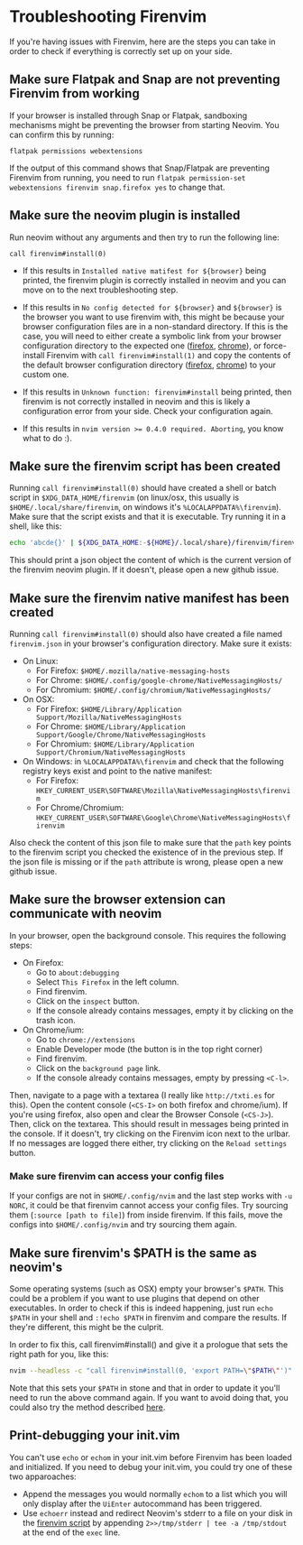 # Troubleshooting Firenvim

If you're having issues with Firenvim, here are the steps you can take in order to check if everything is correctly set up on your side.

## Make sure Flatpak and Snap are not preventing Firenvim from working

If your browser is installed through Snap or Flatpak, sandboxing mechanisms might be preventing the browser from starting Neovim. You can confirm this by running:

```
flatpak permissions webextensions
```

If the output of this command shows that Snap/Flatpak are preventing Firenvim from running, you need to run `flatpak permission-set webextensions firenvim snap.firefox yes` to change that.

## Make sure the neovim plugin is installed

Run neovim without any arguments and then try to run the following line:
```
call firenvim#install(0)
```

- If this results in `Installed native matifest for ${browser}` being printed, the firenvim plugin is correctly installed in neovim and you can move on to the next troubleshooting step.

- If this results in `No config detected for ${browser}` and `${browser}` is the browser you want to use firenvim with, this might be because your browser configuration files are in a non-standard directory. If this is the case, you will need to either create a symbolic link from your browser configuration directory to the expected one ([firefox](https://developer.mozilla.org/en-US/docs/Mozilla/Add-ons/WebExtensions/Native_manifests#Manifest_location), [chrome](https://developer.chrome.com/apps/nativeMessaging#native-messaging-host-location)), or force-install Firenvim with `call firenvim#install(1)` and copy the contents of the default browser configuration directory ([firefox](https://developer.mozilla.org/en-US/docs/Mozilla/Add-ons/WebExtensions/Native_manifests#Manifest_location), [chrome](https://developer.chrome.com/apps/nativeMessaging#native-messaging-host-location)) to your custom one.

- If this results in `Unknown function: firenvim#install` being printed, then firenvim is not correctly installed in neovim and this is likely a configuration error from your side. Check your configuration again.

- If this results in `nvim version >= 0.4.0 required. Aborting`, you know what to do :).

## Make sure the firenvim script has been created

Running `call firenvim#install(0)` should have created a shell or batch script in `$XDG_DATA_HOME/firenvim` (on linux/osx, this usually is `$HOME/.local/share/firenvim`, on windows it's `%LOCALAPPDATA%\firenvim`). Make sure that the script exists and that it is executable. Try running it in a shell, like this:
```sh
echo 'abcde{}' | ${XDG_DATA_HOME:-${HOME}/.local/share}/firenvim/firenvim
```
This should print a json object the content of which is the current version of the firenvim neovim plugin. If it doesn't, please open a new github issue.

## Make sure the firenvim native manifest has been created

Running `call firenvim#install(0)` should also have created a file named `firenvim.json` in your browser's configuration directory. Make sure it exists:

- On Linux:
    * For Firefox: `$HOME/.mozilla/native-messaging-hosts`
    * For Chrome: `$HOME/.config/google-chrome/NativeMessagingHosts/`
    * For Chromium: `$HOME/.config/chromium/NativeMessagingHosts/`
- On OSX:
    * For Firefox: `$HOME/Library/Application Support/Mozilla/NativeMessagingHosts`
    * For Chrome: `$HOME/Library/Application Support/Google/Chrome/NativeMessagingHosts`
    * For Chromium: `$HOME/Library/Application Support/Chromium/NativeMessagingHosts`
- On Windows: in `%LOCALAPPDATA%\firenvim` and check that the following registry keys exist and point to the native manifest:
    * For Firefox: `HKEY_CURRENT_USER\SOFTWARE\Mozilla\NativeMessagingHosts\firenvim`
    * For Chrome/Chromium: `HKEY_CURRENT_USER\SOFTWARE\Google\Chrome\NativeMessagingHosts\firenvim`

Also check the content of this json file to make sure that the `path` key points to the firenvim script you checked the existence of in the previous step. If the json file is missing or if the `path` attribute is wrong, please open a new github issue.

## Make sure the browser extension can communicate with neovim

In your browser, open the background console. This requires the following steps:

- On Firefox:
    * Go to `about:debugging`
    * Select `This Firefox` in the left column.
    * Find firenvim.
    * Click on the `inspect` button.
    * If the console already contains messages, empty it by clicking on the trash icon.
- On Chrome/ium:
    * Go to `chrome://extensions`
    * Enable Developer mode (the button is in the top right corner)
    * Find firenvim.
    * Click on the `background page` link.
    * If the console already contains messages, empty by pressing `<C-l>`.

Then, navigate to a page with a textarea (I really like `http://txti.es` for this). Open the content console (`<CS-I>` on both firefox and chrome/ium). If you're using firefox, also open and clear the Browser Console (`<CS-J>`). Then, click on the textarea. This should result in messages being printed in the console. If it doesn't, try clicking on the Firenvim icon next to the urlbar. If no messages are logged there either, try clicking on the `Reload settings` button.

### Make sure firenvim can access your config files

If your configs are not in `$HOME/.config/nvim` and the last step works with `-u NORC`, it could be that firenvim cannot access your config files. Try sourcing them (`:source [path to file]`) from inside firenvim. If this fails, move the configs into `$HOME/.config/nvim` and try sourcing them again.

## Make sure firenvim's $PATH is the same as neovim's

Some operating systems (such as OSX) empty your browser's `$PATH`. This could be a problem if you want to use plugins that depend on other executables. In order to check if this is indeed happening, just run `echo $PATH` in your shell and `:!echo $PATH` in firenvim and compare the results. If they're different, this might be the culprit.

In order to fix this, call firenvim#install() and give it a prologue that sets the right path for you, like this:
```sh
nvim --headless -c "call firenvim#install(0, 'export PATH=\"$PATH\"')" -c quit
```

Note that this sets your `$PATH` in stone and that in order to update it you'll need to run the above command again. If you want to avoid doing that, you could also try the method described [here](https://github.com/glacambre/firenvim/issues/122#issuecomment-536348171).

## Print-debugging your init.vim

You can't use `echo` or `echom` in your init.vim before Firenvim has been loaded and initialized. If you need to debug your init.vim, you could try one of these two apparoaches:
- Append the messages you would normally `echom` to a list which you will only display after the `UiEnter` autocommand has been triggered.
- Use `echoerr` instead and redirect Neovim's stderr to a file on your disk in the [firenvim script](#make-sure-the-firenvim-script-has-been-created) by appending `2>>/tmp/stderr | tee -a /tmp/stdout` at the end of the `exec` line.
